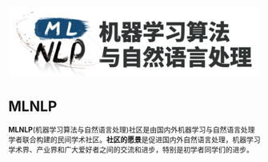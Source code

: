 <img src="../img/logo.png" alt="logo" style="zoom: 50%;" />

# MLNLP
**MLNLP**(机器学习算法与自然语言处理)社区是由国内外机器学习与自然语言处理学者联合构建的民间学术社区。**社区的愿景**是促进国内外自然语言处理，机器学习学术界、产业界和广大爱好者之间的交流和进步，特别是初学者同学们的进步。

